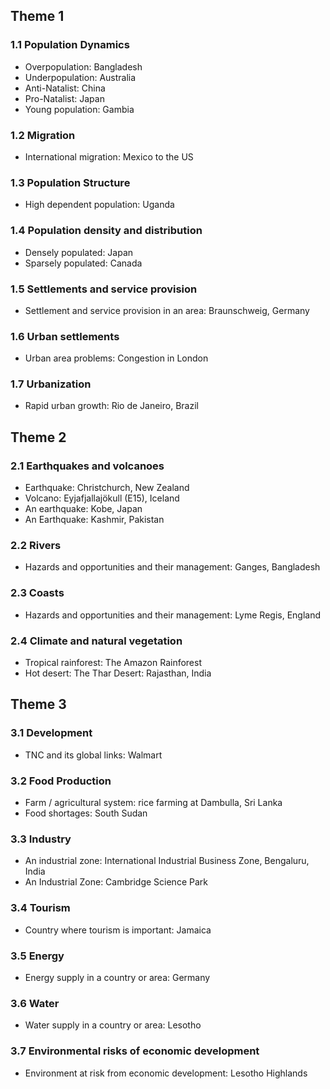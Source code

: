 ## Theme 1
### 1.1 **Population Dynamics**
- Overpopulation: Bangladesh
- Underpopulation: Australia
- Anti-Natalist: China
- Pro-Natalist: Japan
- Young population: Gambia
### 1.2 **Migration**
- International migration: Mexico to the US
### 1.3 **Population Structure**
- High dependent population: Uganda
### 1.4 **Population density and distribution**
- Densely populated: Japan
- Sparsely populated: Canada
### 1.5 **Settlements and service provision**
- Settlement and service provision in an area: Braunschweig, Germany
### 1.6 **Urban settlements**
- Urban area problems: Congestion in London
### 1.7 **Urbanization**
- Rapid urban growth: Rio de Janeiro, Brazil

## Theme 2
### 2.1 **Earthquakes and volcanoes**
- Earthquake: Christchurch, New Zealand
- Volcano: Eyjafjallajökull (E15), Iceland
- An earthquake: Kobe, Japan
- An Earthquake: Kashmir, Pakistan
### 2.2 **Rivers**
- Hazards and opportunities and their management: Ganges, Bangladesh
### 2.3 **Coasts**
- Hazards and opportunities and their management: Lyme Regis, England
### 2.4 **Climate and natural vegetation**
- Tropical rainforest: The Amazon Rainforest
- Hot desert: The Thar Desert: Rajasthan, India

## Theme 3
### 3.1 **Development**
- TNC and its global links: Walmart
### 3.2 **Food Production**
- Farm / agricultural system: rice farming at Dambulla, Sri Lanka
- Food shortages: South Sudan
### 3.3 **Industry**
- An industrial zone: International Industrial Business Zone, Bengaluru, India
- An Industrial Zone: Cambridge Science Park
### 3.4 **Tourism**
- Country where tourism is important: Jamaica
### 3.5 **Energy**
- Energy supply in a country or area: Germany
### 3.6 **Water**
- Water supply in a country or area: Lesotho
### 3.7 **Environmental risks of economic development**
- Environment at risk from economic development: Lesotho Highlands
